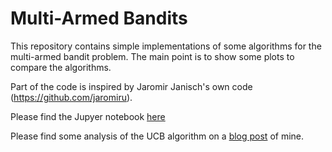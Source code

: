 # Multi-Armed Bandits
This repository contains simple implementations of some algorithms for the multi-armed bandit problem.
The main point is to show some plots to compare the algorithms.

Part of the code is inspired by Jaromir Janisch's own code (https://github.com/jaromiru).

Please find the Jupyer notebook [here](MAB.ipynb)

Please find some analysis of the UCB algorithm on a [blog post](https://games-automata-play.github.io/blog/armed_bandits_upper_bound/) of mine.
